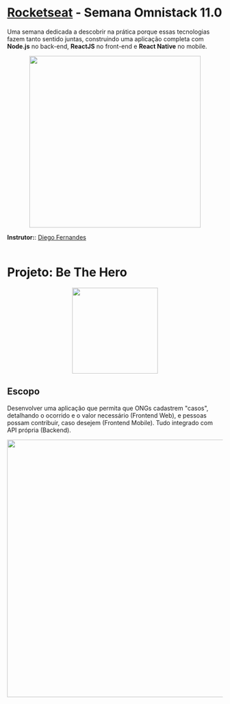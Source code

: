 # [Rocketseat](https://rocketseat.com.br/) - Semana Omnistack 11.0

Uma semana dedicada a descobrir na prática porque essas tecnologias fazem tanto sentido juntas, construindo uma aplicação completa com **Node.js** no back-end, **ReactJS** no front-end e **React Native** no mobile.

<p align="center">
  <img  width='400' src='https://user-images.githubusercontent.com/45580434/77861076-3b093800-71e9-11ea-8e63-f976402ce769.png'>
</p>

**Instrutor:**: [Diego Fernandes](https://github.com/diego3g)
<br><br>


# Projeto: Be The Hero

<p align="center">
  <img  width='200' src='https://user-images.githubusercontent.com/45580434/77860971-97b82300-71e8-11ea-9ed8-b50fb995a820.png'>
</p>

## Escopo
Desenvolver uma aplicação que permita que ONGs cadastrem "casos", detalhando o ocorrido e o valor necessário (Frontend Web), e pessoas possam contribuir, caso desejem (Frontend Mobile). Tudo integrado com API própria (Backend).

<p align="center">
  <img  width='600' src='https://user-images.githubusercontent.com/45580434/77860977-9b4baa00-71e8-11ea-9952-29223db43055.png'>
</p>

